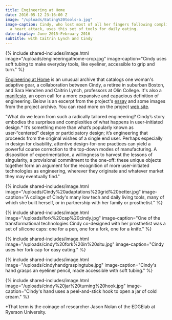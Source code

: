 ```yaml
---
title: Engineering at Home
date: 2016-05-12 23:16:00 Z
image: "/uploads/Eating%20tools-a.jpg"
image-caption: Cindy, who lost most of all her fingers following complications from
  a heart attack, uses this set of tools for daily eating.
date-display: June 2015–February 2016
subtitle: with Caitrin Lynch and Cindy
---
```


{% include shared-includes/image.html
  image="/uploads/engineeringathome-crop.jpg"
  image-caption="Cindy uses soft tubing to make everyday tools, like eyeliner, accessible to grip and turn." %}

[Engineering at Home](http://engineeringathome.org/) is an unusual archive that catalogs one woman's adaptive gear, a collaboration between Cindy, a retiree in suburban Boston, and Sara Hendren and Caitrin Lynch, professors at Olin College. It's also a [manifesto](http://engineeringathome.org/manifesto), an open call for a more expansive and capacious definition of engineering. Below is an excerpt from the project's [essay](http://engineeringathome.org/manifesto) and some images from the project archive. You can read more on the project [web site](http://engineeringathome.org/).

"What do we learn from such a radically tailored engineering? Cindy’s story embodies the surprises and complexities of what happens in user-initiated design.* It’s something more than what’s popularly known as user-“centered” design or participatory design; it’s engineering that proceeds from the original wishes of a single end user. Perhaps especially in design for disability, attentive design-for-one practices can yield a powerful course correction to the top-down modes of manufacturing. A disposition of experimentation, a willingness to harvest the lessons of singularity, a provisional commitment to the one-off: these unique objects together form an argument for the recognition of more user-initiated technologies as engineering, wherever they originate and whatever market they may eventually find."

{% include shared-includes/image.html
  image="/uploads/Cindy%20adaptations%20grid%20better.jpg"
  image-caption="A collage of Cindy's many low tech and daily living tools, many of which she built herself, or in partnership with her family or prosthetist." %}

{% include shared-includes/image.html
  image="/uploads/fork%20cap%20cindy.jpg"
  image-caption="One of the transformational technologies Cindy co-designed with her prosthetist was a set of silicone caps: one for a pen, one for a fork, one for a knife." %}

{% include shared-includes/image.html
  image="/uploads/cindy%20fork%20in%20situ.jpg"
  image-caption="Cindy uses her fork cap for easy eating." %}

{% include shared-includes/image.html
  image="/uploads/cindyhandgraspingtube.jpg"
  image-caption="Cindy's hand grasps an eyeliner pencil, made accessible with soft tubing." %}

{% include shared-includes/image.html
  image="/uploads/cindy%20jar%20turning%20hook.jpg"
  image-caption="Cindy's hand uses a peel-and-stick hook to open a jar of cold cream." %}

*That term is the coinage of researcher Jason Nolan of the EDGElab at Ryerson University.


